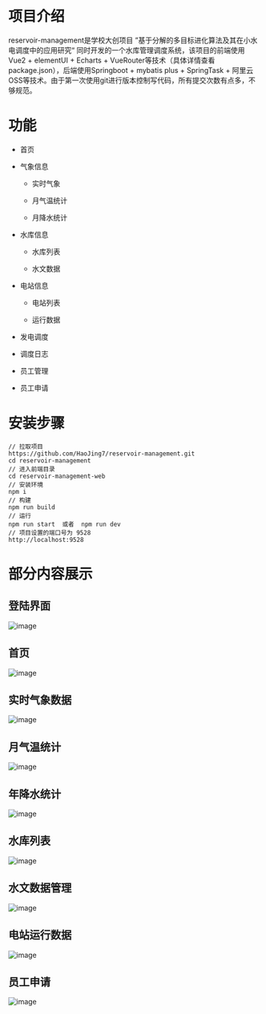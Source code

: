 # 项目介绍

reservoir-management是学校大创项目 ”基于分解的多目标进化算法及其在小水电调度中的应用研究“ 同时开发的一个水库管理调度系统，该项目的前端使用Vue2 + elementUI + Echarts + VueRouter等技术（具体详情查看package.json），后端使用Springboot + mybatis plus + SpringTask + 阿里云OSS等技术。由于第一次使用git进行版本控制写代码，所有提交次数有点多，不够规范。

# 功能

- 首页

- 气象信息
  
  - 实时气象
  
  - 月气温统计
  
  - 月降水统计

- 水库信息
  
  - 水库列表
  
  - 水文数据

- 电站信息
  
  - 电站列表
  
  - 运行数据

- 发电调度

- 调度日志

- 员工管理

- 员工申请

# 安装步骤

```
// 拉取项目
https://github.com/HaoJing7/reservoir-management.git
cd reservoir-management
// 进入前端目录
cd reservoir-management-web
// 安装环境
npm i
// 构建
npm run build
// 运行
npm run start  或者  npm run dev
// 项目设置的端口号为 9528
http://localhost:9528
```

# 部分内容展示

## 登陆界面

![image](https://github.com/HaoJing7/IMG/blob/master/img1.jpg)

## 首页

![image](https://github.com/HaoJing7/IMG/blob/master/img2.jpg)

## 实时气象数据

![image](https://github.com/HaoJing7/IMG/blob/master/img3.jpg)

## 月气温统计

![image](https://github.com/HaoJing7/IMG/blob/master/img4.jpg)

## 年降水统计

![image](https://github.com/HaoJing7/IMG/blob/master/img5.jpg)

## 水库列表

![image](https://github.com/HaoJing7/IMG/blob/master/img6.jpg)

## 水文数据管理

![image](https://github.com/HaoJing7/IMG/blob/master/img7.jpg)

## 电站运行数据

![image](https://github.com/HaoJing7/IMG/blob/master/img8.jpg)

## 员工申请

![image](https://github.com/HaoJing7/IMG/blob/master/img9.jpg)
